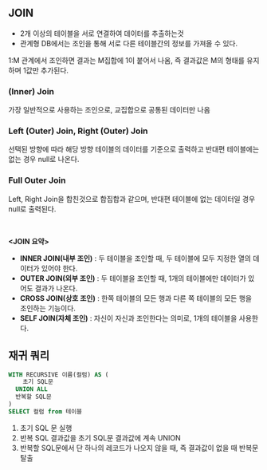 ## JOIN

- 2개 이상의 테이블을 서로 연결하여 데이터를 추출하는것
- 관계형 DB에서는 조인을 통해 서로 다른 테이블간의 정보를 가져올 수 있다.

1:M 관계에서 조인하면 결과는 M집합에 1이 붙어서 나옴, 즉 결과값은 M의 형태를 유지하며 1값만 추가된다.

### (Inner) Join

가장 일반적으로 사용하는 조인으로,  교집합으로 공통된 데이터만 나옴

### Left (Outer) Join, Right (Outer) Join

선택된 방향에 따라 해당 방향 테이블의 데이터를 기준으로 출력하고 반대편 테이블에는 없는 경우 null로 나온다.

### Full Outer Join

Left, Right Join을 합친것으로 합집합과 같으며, 반대편 테이블에 없는 데이터일 경우 null로 출력된다.

<br/>

**<JOIN 요약>**

- **INNER JOIN(내부 조인)** : 두 테이블을 조인할 때, 두 테이블에 모두 지정한 열의 데이터가 있어야 한다.
- **OUTER JOIN(외부 조인)** : 두 테이블을 조인할 때, 1개의 테이블에만 데이터가 있어도 결과가 나온다.
- **CROSS JOIN(상호 조인)** :  한쪽 테이블의 모든 행과 다른 쪽 테이블의 모든 행을 조인하는 기능이다.
- **SELF JOIN(자체 조인)** :  자신이 자신과 조인한다는 의미로, 1개의 테이블을 사용한다.

## 재귀 쿼리

```sql
WITH RECURSIVE 이름(컬럼) AS (
	초기 SQL문
  UNION ALL
  반복할 SQL문
)
SELECT 컬럼 from 테이블
```

1. 초기 SQL 문 실행
2. 반복 SQL 결과값을 초기 SQL문 결과값에 계속 UNION
3. 반복할 SQL문에서 단 하나의 레코드가 나오지 않을 때, 즉 결과값이 없을 때 반복문 탈출

